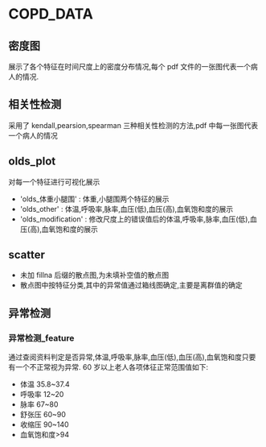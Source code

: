 <!--
 * @Description: 
 * @Author: YuanZi
 * @Github: https://github.com/yzmean
 * @Date: 2019-08-05 17:37:21
 * @LastEditTime: 2019-08-07 17:33:33
 -->
# COPD_DATA
## 密度图
展示了各个特征在时间尺度上的密度分布情况,每个 pdf 文件的一张图代表一个病人的情况.
## 相关性检测
采用了 kendall,pearsion,spearman 三种相关性检测的方法,pdf 中每一张图代表一个病人的情况
## olds_plot
对每一个特征进行可视化展示
- 'olds_体重小腿围' : 体重,小腿围两个特征的展示
- 'olds_other' : 体温,呼吸率,脉率,血压(低),血压(高),血氧饱和度的展示
- 'olds_modification' : 修改尺度上的错误值后的体温,呼吸率,脉率,血压(低),血压(高),血氧饱和度的展示
## scatter
- 未加 fillna 后缀的散点图,为未填补空值的散点图
- 散点图中按特征分类,其中的异常值通过箱线图确定,主要是离群值的确定
## 异常检测
### 异常检测_feature 
通过查阅资料判定是否异常,体温,呼吸率,脉率,血压(低),血压(高),血氧饱和度只要有一个不正常视为异常. 60 岁以上老人各项体征正常范围值如下:
- 体温 35.8~37.4
- 呼吸率 12~20
- 脉率 67~80
- 舒张压 60~90
- 收缩压 90~140
- 血氧饱和度>94